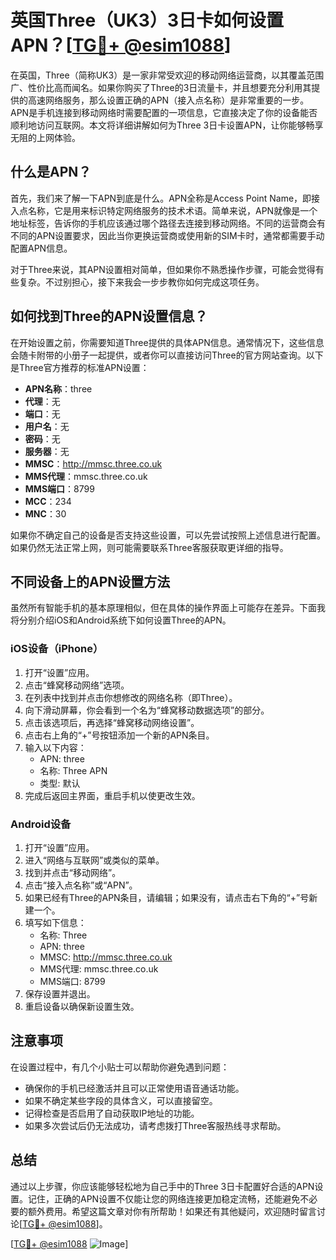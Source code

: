 # 英国Three（UK3）3日卡如何设置APN？[[TG💪+ @esim1088](https://t.me/s/esim1088)]

在英国，Three（简称UK3）是一家非常受欢迎的移动网络运营商，以其覆盖范围广、性价比高而闻名。如果你购买了Three的3日流量卡，并且想要充分利用其提供的高速网络服务，那么设置正确的APN（接入点名称）是非常重要的一步。APN是手机连接到移动网络时需要配置的一项信息，它直接决定了你的设备能否顺利地访问互联网。本文将详细讲解如何为Three 3日卡设置APN，让你能够畅享无阻的上网体验。

## 什么是APN？

首先，我们来了解一下APN到底是什么。APN全称是Access Point Name，即接入点名称，它是用来标识特定网络服务的技术术语。简单来说，APN就像是一个地址标签，告诉你的手机应该通过哪个路径去连接到移动网络。不同的运营商会有不同的APN设置要求，因此当你更换运营商或使用新的SIM卡时，通常都需要手动配置APN信息。

对于Three来说，其APN设置相对简单，但如果你不熟悉操作步骤，可能会觉得有些复杂。不过别担心，接下来我会一步步教你如何完成这项任务。

## 如何找到Three的APN设置信息？

在开始设置之前，你需要知道Three提供的具体APN信息。通常情况下，这些信息会随卡附带的小册子一起提供，或者你可以直接访问Three的官方网站查询。以下是Three官方推荐的标准APN设置：

- **APN名称**：three
- **代理**：无
- **端口**：无
- **用户名**：无
- **密码**：无
- **服务器**：无
- **MMSC**：http://mmsc.three.co.uk
- **MMS代理**：mmsc.three.co.uk
- **MMS端口**：8799
- **MCC**：234
- **MNC**：30

如果你不确定自己的设备是否支持这些设置，可以先尝试按照上述信息进行配置。如果仍然无法正常上网，则可能需要联系Three客服获取更详细的指导。

## 不同设备上的APN设置方法

虽然所有智能手机的基本原理相似，但在具体的操作界面上可能存在差异。下面我将分别介绍iOS和Android系统下如何设置Three的APN。

### iOS设备（iPhone）

1. 打开“设置”应用。
2. 点击“蜂窝移动网络”选项。
3. 在列表中找到并点击你想修改的网络名称（即Three）。
4. 向下滑动屏幕，你会看到一个名为“蜂窝移动数据选项”的部分。
5. 点击该选项后，再选择“蜂窝移动网络设置”。
6. 点击右上角的“+”号按钮添加一个新的APN条目。
7. 输入以下内容：
   - APN: three
   - 名称: Three APN
   - 类型: 默认
8. 完成后返回主界面，重启手机以使更改生效。

### Android设备

1. 打开“设置”应用。
2. 进入“网络与互联网”或类似的菜单。
3. 找到并点击“移动网络”。
4. 点击“接入点名称”或“APN”。
5. 如果已经有Three的APN条目，请编辑；如果没有，请点击右下角的“+”号新建一个。
6. 填写如下信息：
   - 名称: Three
   - APN: three
   - MMSC: http://mmsc.three.co.uk
   - MMS代理: mmsc.three.co.uk
   - MMS端口: 8799
7. 保存设置并退出。
8. 重启设备以确保新设置生效。

## 注意事项

在设置过程中，有几个小贴士可以帮助你避免遇到问题：

- 确保你的手机已经激活并且可以正常使用语音通话功能。
- 如果不确定某些字段的具体含义，可以直接留空。
- 记得检查是否启用了自动获取IP地址的功能。
- 如果多次尝试后仍无法成功，请考虑拨打Three客服热线寻求帮助。

## 总结

通过以上步骤，你应该能够轻松地为自己手中的Three 3日卡配置好合适的APN设置。记住，正确的APN设置不仅能让您的网络连接更加稳定流畅，还能避免不必要的额外费用。希望这篇文章对你有所帮助！如果还有其他疑问，欢迎随时留言讨论[[TG💪+ @esim1088](https://t.me/s/esim1088)]。

[[TG💪+ @esim1088](https://t.me/s/esim1088) ![Image](https://i.postimg.cc/4NQfJmqS/Snipaste-2025-05-13-00-14-12.png)]